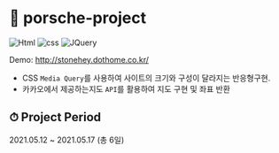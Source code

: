 # 📖 porsche-project
![Html](	https://img.shields.io/badge/HTML-E34F26?&logo=html5&logoColor=white&style=flat)
![css](https://img.shields.io/badge/CSS-239120?&logo=css3&logoColor=white&style=flat)
![JQuery](https://img.shields.io/badge/jQuery-0769AD?&logo=jquery&logoColor=white&style=flat)


 Demo: http://stonehey.dothome.co.kr/
- CSS `Media Query`를 사용하여 사이트의 크기와 구성이 달라지는 반응형구현.
- 카카오에서 제공하는지도 `API`를 활용하여 지도 구현 및 좌표 반환
 
## ⏱ Project Period
2021.05.12 ~ 2021.05.17 (총 6일)
